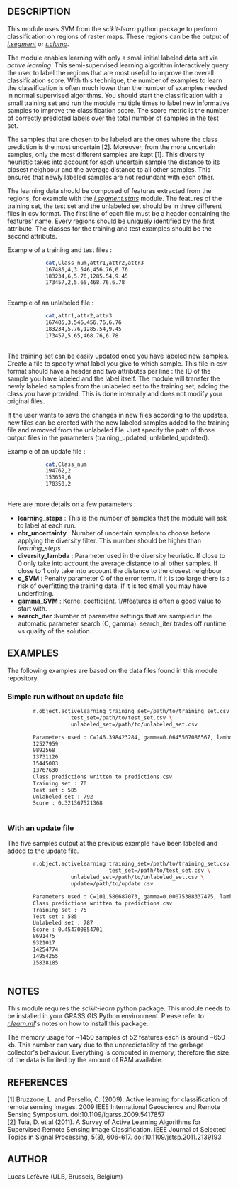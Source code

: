 ## DESCRIPTION

This module uses SVM from the *scikit-learn* python package to perform
classification on regions of raster maps. These regions can be the
output of
*[i.segment](https://grass.osgeo.org/grass-stable/manuals/i.segment.html)*
or
*[r.clump](https://grass.osgeo.org/grass-stable/manuals/r.clump.html)*.

The module enables learning with only a small initial labeled data set
via *active learning*. This semi-supervised learning algorithm
interactively query the user to label the regions that are most useful
to improve the overall classification score. With this technique, the
number of examples to learn the classification is often much lower than
the number of examples needed in normal supervised algorithms. You
should start the classification with a small training set and run the
module multiple times to label new informative samples to improve the
classification score. The score metric is the number of correctly
predicted labels over the total number of samples in the test set.

The samples that are chosen to be labeled are the ones where the class
prediction is the most uncertain \[2\]. Moreover, from the more
uncertain samples, only the most different samples are kept \[1\]. This
diversity heuristic takes into account for each uncertain sample the
distance to its closest neighbour and the average distance to all other
samples. This ensures that newly labeled samples are not redundant with
each other.

The learning data should be composed of features extracted from the
regions, for example with the *[i.segment.stats](i.segment.stats.md)*
module. The features of the training set, the test set and the unlabeled
set should be in three different files in csv format. The first line of
each file must be a header containing the features' name. Every regions
should be uniquely identified by the first attribute. The classes for
the training and test examples should be the second attribute.

Example of a training and test files :

```sh
            cat,Class_num,attr1,attr2,attr3
            167485,4,3.546,456.76,6.76
            183234,6,5.76,1285.54,9.45
            173457,2,5.65,468.76,6.78
        
```

Example of an unlabeled file :

```sh
            cat,attr1,attr2,attr3
            167485,3.546,456.76,6.76
            183234,5.76,1285.54,9.45
            173457,5.65,468.76,6.78
        
```

The training set can be easily updated once you have labeled new
samples. Create a file to specify what label you give to which sample.
This file in csv format should have a header and two attributes per line
: the ID of the sample you have labeled and the label itself. The module
will transfer the newly labeled samples from the unlabeled set to the
training set, adding the class you have provided. This is done
internally and does not modify your original files.

If the user wants to save the changes in new files according to the
updates, new files can be created with the new labeled samples added to
the training file and removed from the unlabeled file. Just specify the
path of those output files in the parameters (training\_updated,
unlabeled\_updated).

Example of an update file :

```sh
            cat,Class_num
            194762,2
            153659,6
            178350,2
        
```

Here are more details on a few parameters :

  - **learning\_steps** : This is the number of samples that the module
    will ask to label at each run.
  - **nbr\_uncertainty** : Number of uncertain samples to choose before
    applying the diversity filter. This number should be higher than
    *learning\_steps*
  - **diversity\_lambda** : Parameter used in the diversity heuristic.
    If close to 0 only take into account the average distance to all
    other samples. If close to 1 only take into account the distance to
    the closest neighbour
  - **c\_SVM** : Penalty parameter C of the error term. If it is too
    large there is a risk of overfitting the training data. If it is too
    small you may have underfitting.
  - **gamma\_SVM** : Kernel coefficient. 1/\#features is often a good
    value to start with.
  - **search\_iter** :Number of parameter settings that are sampled in
    the automatic parameter search (C, gamma). search\_iter trades off
    runtime vs quality of the solution.

## EXAMPLES

The following examples are based on the data files found in this module
repository.

### Simple run without an update file

```sh
        r.object.activelearning training_set=/path/to/training_set.csv \
                    test_set=/path/to/test_set.csv \
                    unlabeled_set=/path/to/unlabeled_set.csv

        Parameters used : C=146.398423284, gamma=0.0645567086567, lambda=0.25
        12527959
        9892568
        13731120
        15445003
        13767630
        Class predictions written to predictions.csv
        Training set : 70
        Test set : 585
        Unlabeled set : 792
        Score : 0.321367521368
    
```

### With an update file

The five samples output at the previous example have been labeled and
added to the update file.

```sh
        r.object.activelearning training_set=/path/to/training_set.csv \
                                test_set=/path/to/test_set.csv \
                    unlabeled_set=/path/to/unlabeled_set.csv \
                    update=/path/to/update.csv

        Parameters used : C=101.580687073, gamma=0.00075388337475, lambda=0.25
        Class predictions written to predictions.csv
        Training set : 75
        Test set : 585
        Unlabeled set : 787
        Score : 0.454700854701
        8691475
        9321017
        14254774
        14954255
        15838185
    
```

## NOTES

This module requires the *scikit-learn* python package. This module
needs to be installed in your GRASS GIS Python environment. Please refer
to [*r.learn.ml*](r.learn.ml.html)'s notes on how to install this
package.

The memory usage for \~1450 samples of 52 features each is around \~650
kb. This number can vary due to the unpredictablity of the garbage
collector's behaviour. Everything is computed in memory; therefore the
size of the data is limited by the amount of RAM available.

## REFERENCES

\[1\] Bruzzone, L. and Persello, C. (2009). Active learning for
classification of remote sensing images. 2009 IEEE International
Geoscience and Remote Sensing Symposium.
doi:10.1109/igarss.2009.5417857  
\[2\] Tuia, D. et al (2011). A Survey of Active Learning Algorithms for
Supervised Remote Sensing Image Classification. IEEE Journal of Selected
Topics in Signal Processing, 5(3), 606-617.
doi:10.1109/jstsp.2011.2139193

## AUTHOR

Lucas Lefèvre (ULB, Brussels, Belgium)
